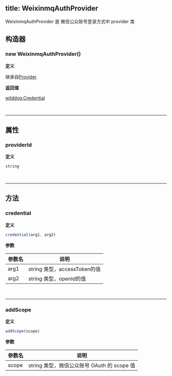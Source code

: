 
title: WeixinmqAuthProvider
---

WeixinmqAuthProvider 是 微信公众账号登录方式中 provider 类

## 构造器
### new WeixinmqAuthProvider()

**定义**

继承自[Provider](/api/auth/web/Provider.html)

**返回值**

[wilddog.Credential](/api/auth/web/Credential.html)

</br>

------

## 属性

### providerId

**定义**

```js
string
```
</br>

------

## 方法

### credential

**定义**

```js
credential(arg1, arg2)
```

**参数**

| 参数名 | 说明 |
|---|---|
| arg1 | string 类型，accessToken的值 |
| arg2 | string 类型，openId的值 |


</br>

------

### addScope

**定义**

```js
addScope(scope)
```

**参数**

| 参数名 | 说明 |
|---|---|
| scope| string 类型，微信公众账号 OAuth 的 scope 值 |

